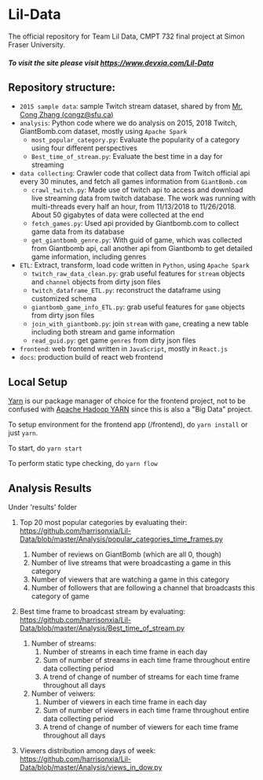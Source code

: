 # Lil-Data
The official repository for Team Lil Data, CMPT 732 final project at Simon Fraser University.
##### To visit the site please visit https://www.devxia.com/Lil-Data
## Repository structure:
* `2015 sample data`: sample Twitch stream dataset, shared by from  [Mr. Cong Zhang (congz@sfu.ca)](https://clivecast.github.io)
* `analysis`: Python code where we do analysis on 2015, 2018 Twitch, GiantBomb.com dataset, mostly using ``Apache Spark``
    * `most_popular_category.py`: Evaluate the popularity of a category using four different perspectives
    * `Best_time_of_stream.py`: Evaluate the best time in a day for streaming
* `data collecting`: Crawler code that collect data from Twitch official api every 30 minutes, and fetch all games information from ``GiantBomb.com``  
   * `crawl_twitch.py`: Made use of twitch api to access and download live streaming data from twitch database. The work was running with multi-threads every half an hour, from 11/13/2018 to 11/26/2018. About 50 gigabytes of data were collected at the end
   * `fetch_games.py`: Used api provided by Giantbomb.com to collect game data from its database
   * `get_giantbomb_genre.py`: With guid of game, which was collected from Giantbomb api, call another api from Giantbomb to get detailed game information, including genres
* `ETL`: Extract, transform, load code written in ``Python``, using ``Apache Spark``
   * `twitch_raw_data_clean.py`: grab useful features for `stream` objects and `channel` objects from dirty json files
   * `twitch_dataframe_ETL.py`: reconstruct the dataframe using customized schema
   * `giantbomb_game_info_ETL.py`: grab useful features for `game` objects from dirty json files
   * `join_with_giantbomb.py`: join `stream` with `game`, creating a new table including both stream and game information
   * `read_guid.py`: get game `genres` from dirty json files
* `frontend`: web frontend written in ``JavaScript``, mostly in ``React.js``
* `docs`: production build of react web frontend
    
## Local Setup
[Yarn](https://yarnpkg.com/en/) is our package manager of choice for the frontend project, not to be confused with [Apache Hadoop YARN](https://hadoop.apache.org/docs/current/hadoop-yarn/hadoop-yarn-site/YARN.html) since this is also a "Big Data" project. 

To setup environment for the frontend app (/frontend), do ``yarn install`` or just ``yarn``.

To start, do ``yarn start`` 

To perform static type checking, do ``yarn flow``

## Analysis Results

Under 'results' folder

1. Top 20 most popular categories by evaluating their:
   https://github.com/harrisonxia/Lil-Data/blob/master/Analysis/popular_categories_time_frames.py
    1) Number of reviews on GiantBomb (which are all 0, though)
    2) Number of live streams that were broadcasting a game in this category
    3) Number of viewers that are watching a game in this category
    4) Number of followers that are following a channel that broadcasts this category of game

2. Best time frame to broadcast stream by evaluating:
   https://github.com/harrisonxia/Lil-Data/blob/master/Analysis/Best_time_of_stream.py
    1) Number of streams:
        1) Number of streams in each time frame in each day
        2) Sum of number of streams in each time frame throughout entire data collecting period
        3) A trend of change of number of streams for each time frame throughout all days
    2) Number of veiwers:
        1) Number of viewers in each time frame in each day
        2) Sum of number of viewers in each time frame throughout entire data collecting period
        3) A trend of change of number of viewers for each time frame throughout all days
3. Viewers distribution among days of week: 
    https://github.com/harrisonxia/Lil-Data/blob/master/Analysis/views_in_dow.py

